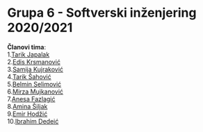# Grupa 6 - Softverski inženjering 2020/2021

**Članovi tima**:\
1.[Tarik Japalak](https://github.com/tjapalak1)\
2.[Edis Krsmanović](https://github.com/EdisKrsmanovic)\
3.[Samija Kujraković](https://github.com/skujrakovic)\
4.[Tarik Šahović](https://github.com/tsahovic1)\
5.[Belmin Selimović](https://github.com/bselimovic1)\
6.[Mirza Mujkanović](https://github.com/mmujkanovi1)\
7.[Anesa Fazlagić](https://github.com/afazlagic1)\
8.[Amina Šiljak](https://github.com/asiljak1)\
9.[Emir Hodžić](https://github.com/Emirx)\
10.[Ibrahim Dedeić](https://github.com/idedeic1)
